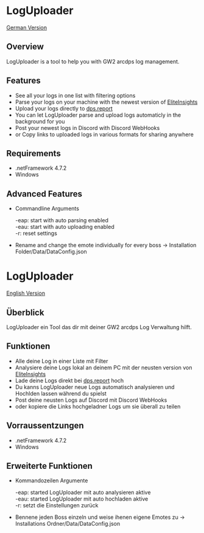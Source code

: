 # LogUploader
[German Version](#Überblick)
## Overview

LogUploader is a tool to help you with GW2 arcdps log management.

## Features

- See all your logs in one list with filtering options
- Parse your logs on your machine with the newest version of [EliteInsights](https://github.com/baaron4/GW2-Elite-Insights-Parser)
- Upload your logs directly to [dps.report](https://www.dps.report)
- You can let LogUploader parse and upload logs automaticly in the background for you
- Post your newest logs in Discord with Discord WebHooks
- or Copy links to uploaded logs in various formats for sharing anywhere

## Requirements

- .netFramework 4.7.2
- Windows

## Advanced Features

- Commandline Arguments

   -eap: start with auto parsing enabled  
   -eau: start with auto uploading enabled  
   -r: reset settings
- Rename and change the emote individually for every boss -> Installation Folder/Data/DataConfig.json




# LogUploader
[English Version](#Overview)
## Überblick

LogUploader ein Tool das dir mit deiner GW2 arcdps Log Verwaltung hilft.

## Funktionen

- Alle deine Log in einer Liste mit Filter
- Analysiere deine Logs lokal an deinem PC mit der neusten version von [EliteInsights](https://github.com/baaron4/GW2-Elite-Insights-Parser)
- Lade deine Logs direkt bei [dps.report](https://www.dps.report) hoch
- Du kanns LogUploader neue Logs automatisch analysieren und Hochlden lassen während du spielst
- Post deine neusten Logs auf Discord mit Discord WebHooks
- oder kopiere die Links hochgeladner Logs um sie überall zu teilen

## Vorraussentzungen

- .netFramework 4.7.2
- Windows

## Erweiterte Funktionen

- Kommandozeilen Argumente

   -eap: started LogUploader mit auto analysieren aktive  
   -eau: started LogUploader mit auto hochladen aktive  
   -r: setzt die Einstellungen zurück
- Bennene jeden Boss einzeln und weise ihenen eigene Emotes zu -> Installations Ordner/Data/DataConfig.json
